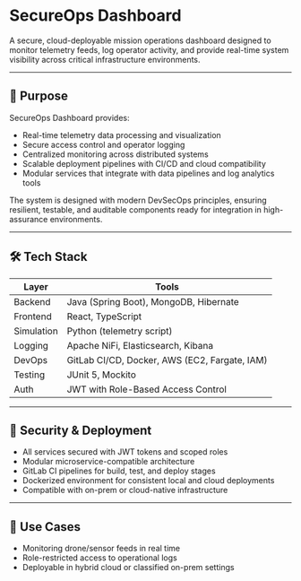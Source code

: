 # SecureOps Dashboard

A secure, cloud-deployable mission operations dashboard designed to monitor telemetry feeds, log operator activity, and provide real-time system visibility across critical infrastructure environments.

---

## 🧭 Purpose

SecureOps Dashboard provides:

- Real-time telemetry data processing and visualization
- Secure access control and operator logging
- Centralized monitoring across distributed systems
- Scalable deployment pipelines with CI/CD and cloud compatibility
- Modular services that integrate with data pipelines and log analytics tools

The system is designed with modern DevSecOps principles, ensuring resilient, testable, and auditable components ready for integration in high-assurance environments.

---

## 🛠️ Tech Stack

| Layer       | Tools                                |
|-------------|--------------------------------------|
| Backend     | Java (Spring Boot), MongoDB, Hibernate |
| Frontend    | React, TypeScript                    |
| Simulation  | Python (telemetry script)            |
| Logging     | Apache NiFi, Elasticsearch, Kibana   |
| DevOps      | GitLab CI/CD, Docker, AWS (EC2, Fargate, IAM) |
| Testing     | JUnit 5, Mockito                     |
| Auth        | JWT with Role-Based Access Control   |

---

## 🔐 Security & Deployment

- All services secured with JWT tokens and scoped roles
- Modular microservice-compatible architecture
- GitLab CI pipelines for build, test, and deploy stages
- Dockerized environment for consistent local and cloud deployments
- Compatible with on-prem or cloud-native infrastructure

---

## 🚀 Use Cases

- Monitoring drone/sensor feeds in real time
- Role-restricted access to operational logs
- Deployable in hybrid cloud or classified on-prem settings
